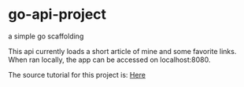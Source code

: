 # go-api-project
a simple go scaffolding


This api currently loads a short article of mine and some favorite links. When ran locally, the app can be accessed on localhost:8080.

The source tutorial for this project is: [Here](udemy.com/course/backend-engineering-with-go)